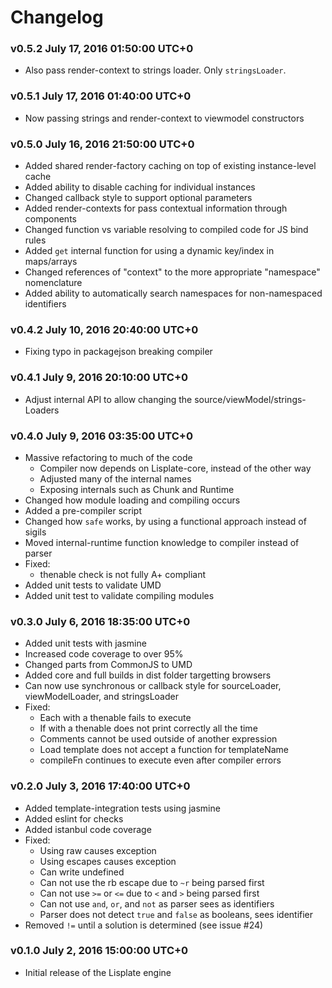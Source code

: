 # Changelog

### v0.5.2 July 17, 2016 01:50:00 UTC+0
- Also pass render-context to strings loader. Only `stringsLoader`.

### v0.5.1 July 17, 2016 01:40:00 UTC+0
- Now passing strings and render-context to viewmodel constructors

### v0.5.0 July 16, 2016 21:50:00 UTC+0
- Added shared render-factory caching on top of existing instance-level cache
- Added ability to disable caching for individual instances
- Changed callback style to support optional parameters
- Added render-contexts for pass contextual information through components
- Changed function vs variable resolving to compiled code for JS bind rules
- Added `get` internal function for using a dynamic key/index in maps/arrays
- Changed references of "context" to the more appropriate "namespace" nomenclature
- Added ability to automatically search namespaces for non-namespaced identifiers

### v0.4.2 July 10, 2016 20:40:00 UTC+0
- Fixing typo in packagejson breaking compiler

### v0.4.1 July 9, 2016 20:10:00 UTC+0
- Adjust internal API to allow changing the source/viewModel/strings-Loaders

### v0.4.0 July 9, 2016 03:35:00 UTC+0
- Massive refactoring to much of the code
    - Compiler now depends on Lisplate-core, instead of the other way
    - Adjusted many of the internal names
    - Exposing internals such as Chunk and Runtime
- Changed how module loading and compiling occurs
- Added a pre-compiler script
- Changed how `safe` works, by using a functional approach instead of sigils
- Moved internal-runtime function knowledge to compiler instead of parser
- Fixed:
    - thenable check is not fully A+ compliant
- Added unit tests to validate UMD
- Added unit test to validate compiling modules

### v0.3.0 July 6, 2016 18:35:00 UTC+0
- Added unit tests with jasmine
- Increased code coverage to over 95%
- Changed parts from CommonJS to UMD
- Added core and full builds in dist folder targetting browsers
- Can now use synchronous or callback style for sourceLoader, viewModelLoader, and stringsLoader
- Fixed:
    - Each with a thenable fails to execute
    - If with a thenable does not print correctly all the time
    - Comments cannot be used outside of another expression
    - Load template does not accept a function for templateName
    - compileFn continues to execute even after compiler errors

### v0.2.0 July 3, 2016 17:40:00 UTC+0
- Added template-integration tests using jasmine
- Added eslint for checks
- Added istanbul code coverage
- Fixed:
    - Using raw causes exception
    - Using escapes causes exception
    - Can write undefined
    - Can not use the rb escape due to `~r` being parsed first
    - Can not use `>=` or `<=` due to `<` and `>` being parsed first
    - Can not use `and`, `or`, and `not` as parser sees as identifiers
    - Parser does not detect `true` and `false` as booleans, sees identifier
- Removed `!=` until a solution is determined (see issue #24)

### v0.1.0 July 2, 2016 15:00:00 UTC+0
- Initial release of the Lisplate engine
